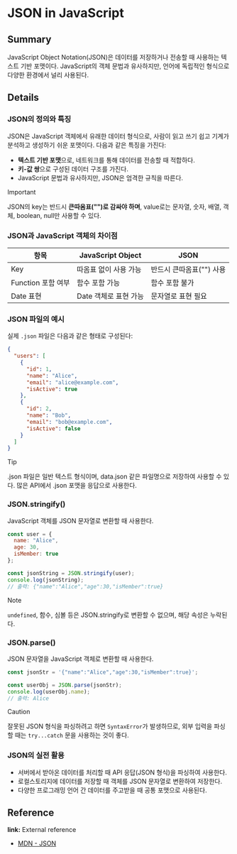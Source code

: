 # JSON in JavaScript

## Summary
JavaScript Object Notation(JSON)은 데이터를 저장하거나 전송할 때 사용하는 텍스트 기반 포맷이다. JavaScript의 객체 문법과 유사하지만, 언어에 독립적인 형식으로 다양한 환경에서 널리 사용된다.

## Details

### JSON의 정의와 특징
JSON은 JavaScript 객체에서 유래한 데이터 형식으로, 사람이 읽고 쓰기 쉽고 기계가 분석하고 생성하기 쉬운 포맷이다. 다음과 같은 특징을 가진다:

- **텍스트 기반 포맷**으로, 네트워크를 통해 데이터를 전송할 때 적합하다.
- **키-값 쌍**으로 구성된 데이터 구조를 가진다.
- JavaScript 문법과 유사하지만, JSON은 엄격한 규칙을 따른다.

> [!IMPORTANT]
> JSON의 key는 반드시 **큰따옴표("")로 감싸야 하며**, value로는 문자열, 숫자, 배열, 객체, boolean, null만 사용할 수 있다.

### JSON과 JavaScript 객체의 차이점

| 항목 | JavaScript Object | JSON |
|------|-------------------|------|
| Key | 따옴표 없이 사용 가능 | 반드시 큰따옴표("") 사용 |
| Function 포함 여부 | 함수 포함 가능 | 함수 포함 불가 |
| Date 표현 | Date 객체로 표현 가능 | 문자열로 표현 필요 |

### JSON 파일의 예시
실제 `.json` 파일은 다음과 같은 형태로 구성된다:

```json
{
  "users": [
    {
      "id": 1,
      "name": "Alice",
      "email": "alice@example.com",
      "isActive": true
    },
    {
      "id": 2,
      "name": "Bob",
      "email": "bob@example.com",
      "isActive": false
    }
  ]
}
```

> [!TIP] 
> .json 파일은 일반 텍스트 형식이며, data.json 같은 파일명으로 저장하여 사용할 수 있다. 많은 API에서 .json 포맷을 응답으로 사용한다.

### JSON.stringify()
JavaScript 객체를 JSON 문자열로 변환할 때 사용한다.

```js
const user = {
  name: "Alice",
  age: 30,
  isMember: true
};

const jsonString = JSON.stringify(user);
console.log(jsonString); 
// 출력: {"name":"Alice","age":30,"isMember":true}
```

> [!NOTE]
> `undefined`, 함수, 심볼 등은 JSON.stringify로 변환할 수 없으며, 해당 속성은 누락된다.

### JSON.parse()
JSON 문자열을 JavaScript 객체로 변환할 때 사용한다.

```js
const jsonStr = '{"name":"Alice","age":30,"isMember":true}';

const userObj = JSON.parse(jsonStr);
console.log(userObj.name); 
// 출력: Alice
```

> [!CAUTION]
> 잘못된 JSON 형식을 파싱하려고 하면 `SyntaxError`가 발생하므로, 외부 입력을 파싱할 때는 `try...catch` 문을 사용하는 것이 좋다.

### JSON의 실전 활용
- 서버에서 받아온 데이터를 처리할 때 API 응답(JSON 형식)을 파싱하여 사용한다.
- 로컬스토리지에 데이터를 저장할 때 객체를 JSON 문자열로 변환하여 저장한다.
- 다양한 프로그래밍 언어 간 데이터를 주고받을 때 공통 포맷으로 사용된다.

## Reference

**link:** External reference  
- [MDN - JSON](https://developer.mozilla.org/en-US/docs/Learn_web_development/Core/Scripting/JSON)
